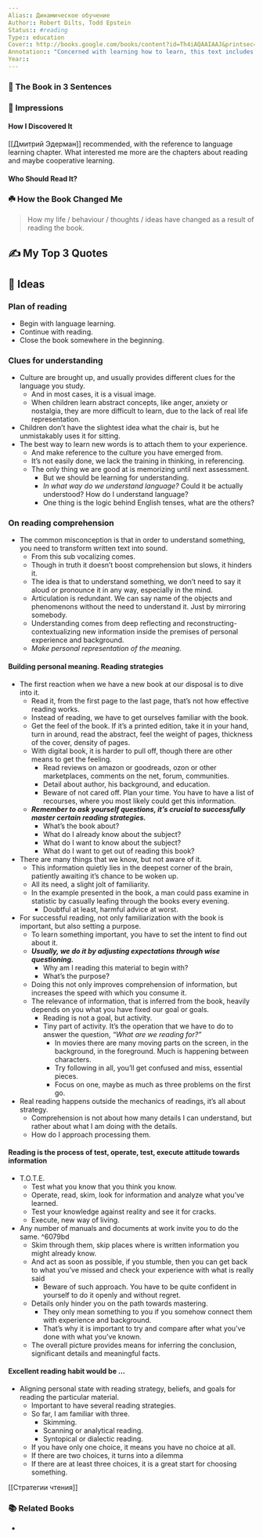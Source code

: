 ```yaml
---
Alias:: Динамическое обучение
Author:: Robert Dilts, Todd Epstein
Status:: #reading 
Type:: education
Cover:: http://books.google.com/books/content?id=Th4iAQAAIAAJ&printsec=frontcover&img=1&zoom=1&source=gbs_api
Annotation:: "Concerned with learning how to learn, this text includes the following topics: remembering people's names; improving memory; improving spelling; reading faster; improving comprehension; learning foreign languages quickly; and writing more creatively and fluently."
Year::
---
```


### 🚀 The Book in 3 Sentences

### 🎨 Impressions

#### How I Discovered It
[[Дмитрий Эдерман]] recommended, with the reference to language learning chapter. What interested me more are the chapters about reading and maybe cooperative learning. 
#### Who Should Read It?

### ☘️ How the Book Changed Me

> How my life / behaviour / thoughts / ideas have changed as a result of reading the book.

## ✍️ My Top 3 Quotes

## 📒 Ideas
### Plan of reading
- Begin with language learning.
- Continue with reading.
- Close the book somewhere in the beginning.

### Clues for understanding
- Culture are brought up, and usually provides different clues for the language you study.
	- And in most cases, it is a visual image.
	- When children learn abstract concepts, like anger, anxiety or nostalgia, they are more difficult to learn, due to the lack of real life representation.
- Children don’t have the slightest idea what the chair is, but he unmistakably uses it for sitting.
- The best way to learn new words is to attach them to your experience. 
	- And make reference to the culture you have emerged from.
	- It’s not easily done, we lack the training in thinking, in referencing.
	- The only thing we are good at is memorizing until next assessment.
		- But we should be learning for understanding.
		- *In what way do we understand language?* Could it be actually understood? How do I understand language?
		- One thing is the logic behind English tenses, what are the others?

### On reading comprehension
- The common misconception is that in order to understand something, you need to transform written text into sound.
	- From this sub vocalizing comes.
	- Though in truth it doesn’t boost comprehension but slows, it hinders it.
	- The idea is that to understand something, we don’t need to say it aloud or pronounce it in any way, especially in the mind.
	- Articulation is redundant. We can say name of the objects and phenomenons without the need to understand it. Just by mirroring somebody.
	- Understanding comes from deep reflecting and reconstructing-contextualizing new information inside the premises of personal experience and background.
	- *Make personal representation of the meaning.*

#### Building personal meaning. Reading strategies
- The first reaction when we have a new book at our disposal is to dive into it. 
	- Read it, from the first page to the last page, that’s not how effective reading works.
	- Instead of reading, we have to get ourselves familiar with the book.
	- Get the feel of the book. If it’s a printed edition, take it in your hand, turn in around, read the abstract, feel the weight of pages, thickness of the cover, density of pages.
	- With digital book, it is harder to pull off, though there are other means to get the feeling.
		- Read reviews on amazon or goodreads, ozon or other marketplaces, comments on the net, forum, communities.
		- Detail about author, his background, and education.
		- Beware of not cared off. Plan your time. You have to have a list of recourses, where you most likely could get this information.
	- ***Remember to ask yourself questions, it’s crucial to successfully master certain reading strategies.***
		- What’s the book about?
		- What do I already know about the subject?
		- What do I want to know about the subject?
		- What do I want to get out of reading this book?
- There are many things that we know, but not aware of it.
	- This information quietly lies in the deepest corner of the brain, patiently awaiting it’s chance to be woken up.
	- All its need, a slight jolt of familiarity.
	- In the example presented in the book, a man could pass examine in statistic by casually leafing through the books every evening.
		- Doubtful at least, harmful advice at worst.
- For successful reading, not only familiarization with the book is important, but also setting a purpose.
	- To learn something important, you have to set the intent to find out about it.
	- ***Usually, we do it by adjusting expectations through wise questioning.***
		- Why am I reading this material to begin with?
		- What’s the purpose?
	- Doing this not only improves comprehension of information, but increases the speed with which you consume it.
	- The relevance of information, that is inferred from the book, heavily depends on you what you have fixed our goal or goals.
		- Reading is not a goal, but activity. 
		- Tiny part of activity. It’s the operation that we have to do to answer the question, *“What are we reading for?”*
			- In movies there are many moving parts on the screen, in the background, in the foreground. Much is happening between characters.
			- Try following in all, you’ll get confused and miss, essential pieces.
			- Focus on one, maybe as much as three problems on the first go.
- Real reading happens outside the mechanics of readings, it’s all about strategy.
	- Comprehension is not about how many details I can understand, but rather about what I am doing with the details.
	- How do I approach processing them.


#### Reading is the process of test, operate, test, execute attitude towards information
- T.O.T.E.
	- Test what you know that you think you know.
	- Operate, read, skim, look for information and analyze what you’ve learned.
	- Test your knowledge against reality and see it for cracks.
	- Execute, new way of living.
- Any number of manuals and documents at work invite you to do the same. ^6079bd
	- Skim through them, skip places where is written information you might already know. 
	- And act as soon as possible, if you stumble, then you can get back to what you’ve missed and check your experience with what is really said
		- Beware of such approach. You have to be quite confident in yourself to do it openly and without regret.
	- Details only hinder you on the path towards mastering.
		- They only mean something to you if you somehow connect them with experience and background.
		- That’s why it is important to try and compare after what you’ve done with what you’ve known.
	- The overall picture provides means for inferring the conclusion, significant details and meaningful facts.

#### Excellent reading habit would be …
- Aligning personal state with reading strategy, beliefs, and goals for reading the particular material.
	- Important to have several reading strategies.
	- So far, I am familiar with three.
		- Skimming.
		- Scanning or analytical reading.
		- Syntopical or dialectic reading.
	- If you have only one choice, it means you have no choice at all.
	- If there are two choices, it turns into a dilemma
	- If there are at least three choices, it is a great start for choosing something.

[[Стратегии чтения]]


### 📚 Related Books
- 